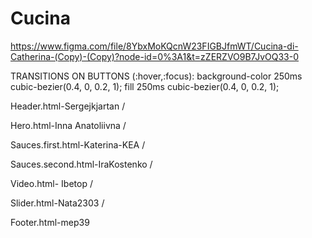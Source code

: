 # Cucina

https://www.figma.com/file/8YbxMoKQcnW23FIGBJfmWT/Cucina-di-Catherina-(Copy)-(Copy)?node-id=0%3A1&t=zZERZVO9B7JvOQ33-0


TRANSITIONS ON BUTTONS (:hover,:focus): 
background-color 250ms cubic-bezier(0.4, 0, 0.2, 1);
fill 250ms cubic-bezier(0.4, 0, 0.2, 1);


Header.html-Sergejkjartan / 

Hero.html-Inna Anatoliivna / 

Sauces.first.html-Katerina-KEA / 

Sauсes.second.html-IraKostenko / 

Video.html- Ibetop  / 

Slider.html-Nata2303 / 

Footer.html-mep39
